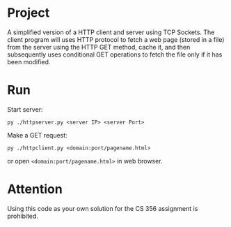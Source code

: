 # Project

A simplified version of a HTTP client and server using TCP Sockets. The client program will uses HTTP protocol to fetch a web page (stored in a file) from the server using the HTTP GET method, cache it, and then subsequently uses conditional GET operations to fetch the file only if it has been modified.

# Run

Start server:

```py ./httpserver.py <server IP> <server Port>```

Make a GET request:

```py ./httpclient.py <domain:port/pagename.html>```

or open ```<domain:port/pagename.html>``` in web browser.

# Attention

Using this code as your own solution for the CS 356 assignment is prohibited.
